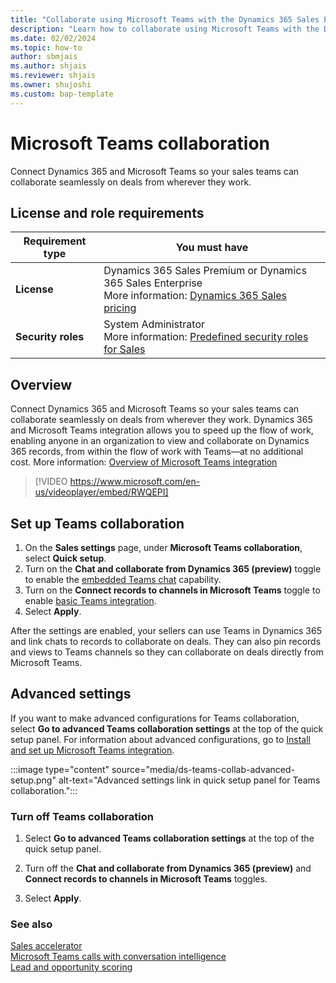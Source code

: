 ```yaml
---
title: "Collaborate using Microsoft Teams with the Dynamics 365 Sales Enterprise license | MicrosoftDocs"
description: "Learn how to collaborate using Microsoft Teams with the Dynamics 365 Sales Enterprise license."
ms.date: 02/02/2024
ms.topic: how-to
author: sbmjais
ms.author: shjais
ms.reviewer: shjais 
ms.owner: shujoshi
ms.custom: bap-template
---
```


# Microsoft Teams collaboration

Connect Dynamics 365 and Microsoft Teams so your sales teams can collaborate seamlessly on deals from wherever they work.

## License and role requirements
| Requirement type | You must have |
|-----------------------|---------|
| **License** | Dynamics 365 Sales Premium or Dynamics 365 Sales Enterprise <br>More information: [Dynamics 365 Sales pricing](https://dynamics.microsoft.com/sales/pricing/) |
| **Security roles** | System Administrator <br>  More information: [Predefined security roles for Sales](security-roles-for-sales.md)|

## Overview

Connect Dynamics 365 and Microsoft Teams so your sales teams can collaborate seamlessly on deals from wherever they work. Dynamics 365 and Microsoft Teams integration allows you to speed up the flow of work, enabling anyone in an organization to view and collaborate on Dynamics 365 records, from within the flow of work with Teams—at no additional cost. More information: [Overview of Microsoft Teams integration](../teams-integration/teams-integration.md)

> [!VIDEO https://www.microsoft.com/en-us/videoplayer/embed/RWQEPI]

## Set up Teams collaboration

1. On the **Sales settings** page, under **Microsoft Teams collaboration**, select **Quick setup**.  
1. Turn on the **Chat and collaborate from Dynamics 365 (preview)** toggle to enable the [embedded Teams chat](../teams-integration/using-teams-chat-in-dynamics.md) capability.  
1. Turn on the **Connect records to channels in Microsoft Teams** toggle to enable [basic Teams integration](../teams-integration/teams-collaboration.md).  
1. Select **Apply**.

After the settings are enabled, your sellers can use Teams in Dynamics 365 and link chats to records to collaborate on deals. They can also pin records and views to Teams channels so they can collaborate on deals directly from Microsoft Teams.

## Advanced settings

If you want to make advanced configurations for Teams collaboration, select **Go to advanced Teams collaboration settings** at the top of the quick setup panel. For information about advanced configurations, go to [Install and set up Microsoft Teams integration](../teams-integration/teams-install-app.md).

:::image type="content" source="media/ds-teams-collab-advanced-setup.png" alt-text="Advanced settings link in quick setup panel for Teams collaboration.":::

### Turn off Teams collaboration

1. Select **Go to advanced Teams collaboration settings** at the top of the quick setup panel.

2. Turn off the **Chat and collaborate from Dynamics 365 (preview)** and **Connect records to channels in Microsoft Teams** toggles.

3. Select **Apply**.

### See also

[Sales accelerator](digital-selling-sales-accelerator.md)   
[Microsoft Teams calls with conversation intelligence](digital-selling-microsoft-teams-calls.md)     
[Lead and opportunity scoring](digital-selling-scoring.md)    

